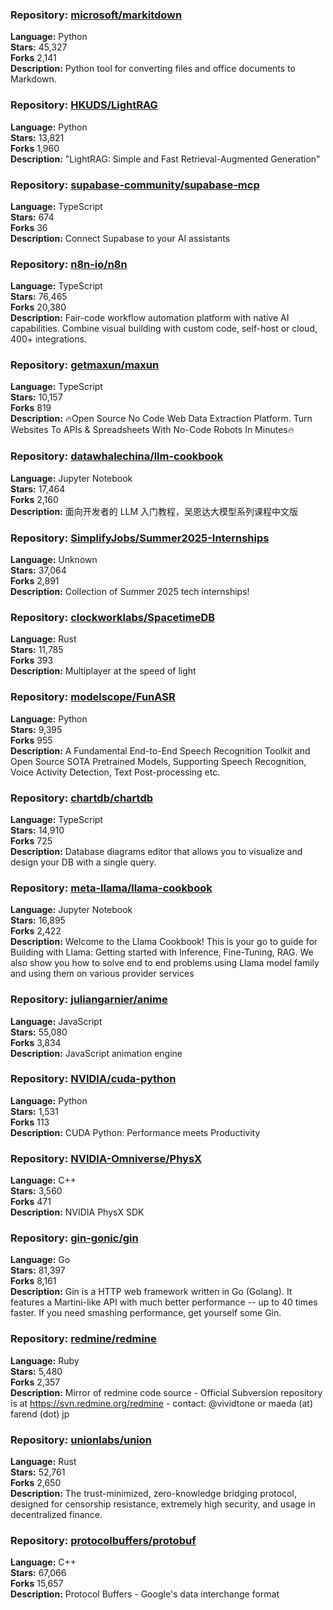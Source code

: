 ### **Repository:** [microsoft/markitdown](https://github.com/microsoft/markitdown)  

**Language:** Python  
**Stars:** 45,327  
**Forks** 2,141  
**Description:** Python tool for converting files and office documents to Markdown.  

### **Repository:** [HKUDS/LightRAG](https://github.com/HKUDS/LightRAG)  

**Language:** Python  
**Stars:** 13,821  
**Forks** 1,960  
**Description:** "LightRAG: Simple and Fast Retrieval-Augmented Generation"  

### **Repository:** [supabase-community/supabase-mcp](https://github.com/supabase-community/supabase-mcp)  

**Language:** TypeScript  
**Stars:** 674  
**Forks** 36  
**Description:** Connect Supabase to your AI assistants  

### **Repository:** [n8n-io/n8n](https://github.com/n8n-io/n8n)  

**Language:** TypeScript  
**Stars:** 76,465  
**Forks** 20,380  
**Description:** Fair-code workflow automation platform with native AI capabilities. Combine visual building with custom code, self-host or cloud, 400+ integrations.  

### **Repository:** [getmaxun/maxun](https://github.com/getmaxun/maxun)  

**Language:** TypeScript  
**Stars:** 10,157  
**Forks** 819  
**Description:** 🔥Open Source No Code Web Data Extraction Platform. Turn Websites To APIs & Spreadsheets With No-Code Robots In Minutes🔥  

### **Repository:** [datawhalechina/llm-cookbook](https://github.com/datawhalechina/llm-cookbook)  

**Language:** Jupyter Notebook  
**Stars:** 17,464  
**Forks** 2,160  
**Description:** 面向开发者的 LLM 入门教程，吴恩达大模型系列课程中文版  

### **Repository:** [SimplifyJobs/Summer2025-Internships](https://github.com/SimplifyJobs/Summer2025-Internships)  

**Language:** Unknown  
**Stars:** 37,064  
**Forks** 2,891  
**Description:** Collection of Summer 2025 tech internships!  

### **Repository:** [clockworklabs/SpacetimeDB](https://github.com/clockworklabs/SpacetimeDB)  

**Language:** Rust  
**Stars:** 11,785  
**Forks** 393  
**Description:** Multiplayer at the speed of light  

### **Repository:** [modelscope/FunASR](https://github.com/modelscope/FunASR)  

**Language:** Python  
**Stars:** 9,395  
**Forks** 955  
**Description:** A Fundamental End-to-End Speech Recognition Toolkit and Open Source SOTA Pretrained Models, Supporting Speech Recognition, Voice Activity Detection, Text Post-processing etc.  

### **Repository:** [chartdb/chartdb](https://github.com/chartdb/chartdb)  

**Language:** TypeScript  
**Stars:** 14,910  
**Forks** 725  
**Description:** Database diagrams editor that allows you to visualize and design your DB with a single query.  

### **Repository:** [meta-llama/llama-cookbook](https://github.com/meta-llama/llama-cookbook)  

**Language:** Jupyter Notebook  
**Stars:** 16,895  
**Forks** 2,422  
**Description:** Welcome to the Llama Cookbook! This is your go to guide for Building with Llama: Getting started with Inference, Fine-Tuning, RAG. We also show you how to solve end to end problems using Llama model family and using them on various provider services  

### **Repository:** [juliangarnier/anime](https://github.com/juliangarnier/anime)  

**Language:** JavaScript  
**Stars:** 55,080  
**Forks** 3,834  
**Description:** JavaScript animation engine  

### **Repository:** [NVIDIA/cuda-python](https://github.com/NVIDIA/cuda-python)  

**Language:** Python  
**Stars:** 1,531  
**Forks** 113  
**Description:** CUDA Python: Performance meets Productivity  

### **Repository:** [NVIDIA-Omniverse/PhysX](https://github.com/NVIDIA-Omniverse/PhysX)  

**Language:** C++  
**Stars:** 3,560  
**Forks** 471  
**Description:** NVIDIA PhysX SDK  

### **Repository:** [gin-gonic/gin](https://github.com/gin-gonic/gin)  

**Language:** Go  
**Stars:** 81,397  
**Forks** 8,161  
**Description:** Gin is a HTTP web framework written in Go (Golang). It features a Martini-like API with much better performance -- up to 40 times faster. If you need smashing performance, get yourself some Gin.  

### **Repository:** [redmine/redmine](https://github.com/redmine/redmine)  

**Language:** Ruby  
**Stars:** 5,480  
**Forks** 2,357  
**Description:** Mirror of redmine code source - Official Subversion repository is at https://svn.redmine.org/redmine - contact: @vividtone or maeda (at) farend (dot) jp  

### **Repository:** [unionlabs/union](https://github.com/unionlabs/union)  

**Language:** Rust  
**Stars:** 52,761  
**Forks** 2,650  
**Description:** The trust-minimized, zero-knowledge bridging protocol, designed for censorship resistance, extremely high security, and usage in decentralized finance.  

### **Repository:** [protocolbuffers/protobuf](https://github.com/protocolbuffers/protobuf)  

**Language:** C++  
**Stars:** 67,066  
**Forks** 15,657  
**Description:** Protocol Buffers - Google's data interchange format  

